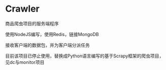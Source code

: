 Crawler
=======

商品爬虫项目的服务端程序

使用NodeJS编写，使用Redis，链接MongoDB

接收客户端的数据包，并为客户端分派任务

目前该项目已停止使用，替换成Python语言编写的基于Scrapy框架的爬虫项目，见dc与monitor项目
